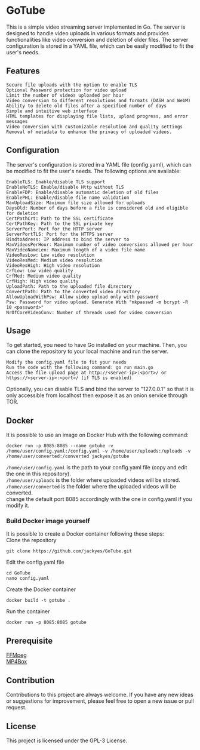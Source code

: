 # GoTube

This is a simple video streaming server implemented in Go. The server is designed to handle video uploads in various formats and provides functionalities like video conversion and deletion of older files. The server configuration is stored in a YAML file, which can be easily modified to fit the user's needs.

## Features

    Secure file uploads with the option to enable TLS
    Optional Password protection for video upload
    Limit the number of videos uploaded per hour
    Video conversion to different resolutions and formats (DASH and WebM)
    Ability to delete old files after a specified number of days
    Simple and intuitive web interface
    HTML templates for displaying file lists, upload progress, and error messages
    Video conversion with customizable resolution and quality settings
    Removal of metadata to enhance the privacy of uploaded videos.


## Configuration

The server's configuration is stored in a YAML file (config.yaml), which can be modified to fit the user's needs. The following options are available:

    EnableTLS: Enable/disable TLS support
    EnableNoTLS: Enable/disable Http without TLS
    EnableFDP: Enable/disable automatic deletion of old files
    EnablePHL: Enable/disable file name validation
    MaxUploadSize: Maximum file size allowed for uploads
    DaysOld: Number of days before a file is considered old and eligible for deletion
    CertPathCrt: Path to the SSL certificate
    CertPathKey: Path to the SSL private key
    ServerPort: Port for the HTTP server
    ServerPortTLS: Port for the HTTPS server
    BindtoAdress: IP address to bind the server to
    MaxVideosPerHour: Maximum number of video conversions allowed per hour
    MaxVideoNameLen: Maximum length of a video file name
    VideoResLow: Low video resolution
    VideoResMed: Medium video resolution
    VideoResHigh: High video resolution
    CrfLow: Low video quality
    CrfMed: Medium video quality
    CrfHigh: High video quality
    UploadPath: Path to the uploaded file directory
    ConvertPath: Path to the converted video directory
    AllowUploadWithPsw: Allow video upload only with password
    Psw: Password for video upload. Generate With "mkpasswd -m bcrypt -R 10 <password>"
    NrOfCoreVideoConv: Number of threads used for video conversion


## Usage  
To get started, you need to have Go installed on your machine. Then, you can clone the repository to your local machine and run the server.  

    Modify the config.yaml file to fit your needs
    Run the code with the following command: go run main.go
    Access the file upload page at http://<server-ip>:<port>/ or https://<server-ip>:<port>/ (if TLS is enabled)
    
Optionally, you can disable TLS and bind the server to "127.0.0.1" so that it is only accessible from localhost then expose it as an onion service through TOR.  
  
## Docker  

It is possible to use an image on Docker Hub with the following command:

    docker run -p 8085:8085 --name gotube -v /home/user/config.yaml:/config.yaml -v /home/user/uploads:/uploads -v /home/user/converted:/converted jackyes/gotube  
    
`/home/user/config.yaml` is the path to your config.yaml file (copy and edit the one in this repository).  
`/home/user/uploads` is the folder where uploaded videos will be stored.  
`/home/user/converted` is the folder where the uploaded videos will be converted.  
change the default port 8085 accordingly with the one in config.yaml if you modify it.
  
### Build Docker image yourself  
It is possible to create a Docker container following these steps:  
Clone the repository  

    git clone https://github.com/jackyes/GoTube.git  
    
Edit the config.yaml file  
  
    cd GoTube
    nano config.yaml
  
Create the Docker container  
  
    docker build -t gotube .  
  
Run the container  
  
    docker run -p 8085:8085 gotube  
  
## Prerequisite  
[FFMpeg](https://ffmpeg.org/)  
[MP4Box](https://github.com/gpac/gpac/wiki/MP4Box) 
  
## Contribution

Contributions to this project are always welcome. If you have any new ideas or suggestions for improvement, please feel free to open a new issue or pull request.  
  
## License

This project is licensed under the GPL-3 License.
